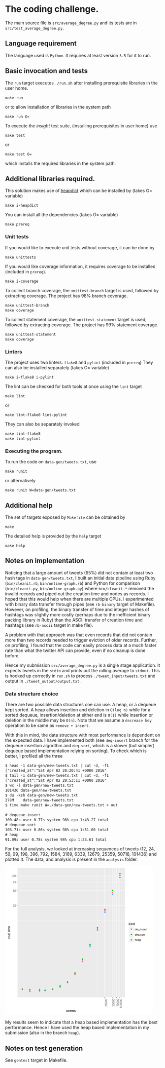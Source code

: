# The coding challenge.

The main source file is `src/average_degree.py` and its tests are in
`src/test_average_degree.py`.

## Language requirement

The language used is `Python`. It requires at least version `3.5` for it
to run.


## Basic invocation and tests

The `run` target executes `./run.sh` after installing prerequisite libraries in
the user home.

    make run

or to allow installation of libraries in the system path

    make run O=

To execute the _insight_ test suite, (installing prerequisites in user home) use

    make test

or

    make test O=

which installs the required libraries in the system path.

## Additional libraries required.

This solution makes use of [heapdict](https://pypi.python.org/pypi/HeapDict)
which can be installed by (takes O= variable)

    make i-heapdict

You can install all the dependencies (takes O= variable)

    make prereq

### Unit tests

If you would like to execute unit tests without coverage, it can be done by

    make unittests

If you would like coverage information, it requires coverage to be installed (included in `prereq`).

    make i-coverage

To collect branch coverage, the `unittest-branch`  target is used, followed by
extracting coverage. The project has 98% branch coverage.

    make unittest-branch
    make coverage

To collect statement coverage, the `unittest-statement` target is used, followed
by extracting coverage. The project has 99% statement coverage.

    make unittest-statement
    make coverage

### Linters

The project uses two linters: `flake8` and `pylint` (included in `prereq`) They can also
be installed separately (takes O= variable)


    make i-flake8 i-pylint

The lint can be checked for both tools at once using the `lint` target

    make lint

or 

    make lint-flake8 lint-pylint

They can also be separately invoked

    make lint-flake8
    make lint-pylint

### Executing the program.

To run the code on `data-gen/tweets.txt`, use

    make runit

or alternatively

    make runit W=data-gen/tweets.txt


## Additional help

The set of targets exposed by `Makefile` can be obtained by

    make

The detailed help is provided by the `help` target

    make help

## Notes on implementation

Noticing that a large amount of tweets (95%) did not contain at least two hash
tags in `data-gen/tweets.txt`, I built an initial data pipeline using Ruby
(`bin/cleanit.rb`, `bin/online-graph.rb`) and Python for comparison
(`bin/cleanit.py`, `bin/online-graph.py`) where `bin/cleanit.*`
removed the invalid records and piped out the creation time and nodes
as records. I hoped that this would help when there are multiple CPUs. I
experimented with binary data transfer through pipes (see `rb-binary`
target of Makefile). However, on profiling, the binary transfer of time
and integer hashes of hashtags was slightly more costly (perhaps due to the
inefficient binary packing library in Ruby) than the ASCII transfer of creation
time and hashtags (see `rb-ascii` target in make file).

A problem with that approach was that even records that did not contain
more than two records needed to trigger eviction of older records. Further,
on profiling, I found that the code can easily process data at a much faster
rate than what the twitter API can provide, even if no cleanup is done before.

Hence my submission `src/average_degree.py` is a single stage application. It
expects tweets in the `stdin` and prints out the rolling average to `stdout`.
This is hooked up correctly in `run.sh` to process `./tweet_input/tweets.txt`
and output in `./tweet_output/output.txt`.

### Data structure choice

There are two possible data structures one can use. A heap, or
a dequeue kept sorted. A heap allows insertion and deletion in `O(log n)`
while for a sorted dequeue, insertion/deletion at either end is `O(1)` while
insertion or deletion in the middle may be `O(n)`. Note that we assume
a `decrease key` operation to be same as `remove + insert`.

With this in mind, the data structure with most performance is dependent on
the expected data. I have implemented both (see `deq-insert` branch for the
dequeue insertion algorithm and `deq-sort`, which is a slower (but simpler)
dequeue based implementation relying on sorting). To check which is better,
I profiled all the three

    $ head -1 data-gen/new-tweets.txt | cut -d, -f1
    {"created_at":"Sat Apr 02 20:20:41 +0000 2016"
    $ tail -1 data-gen/new-tweets.txt | cut -d, -f1
    {"created_at":"Sat Apr 02 20:53:11 +0000 2016"
    $ wc -l data-gen/new-tweets.txt 
    101436 data-gen/new-tweets.txt
    $ du -ksh data-gen/new-tweets.txt
    278M    data-gen/new-tweets.txt
    $ time make runit W=./data-gen/new-tweets.txt > out
    
    # dequeue-insert
    100.48s user 0.77s system 98% cpu 1:43.27 total
    # dequeue-sort
    108.71s user 0.86s system 98% cpu 1:51.60 total
    # heap
    91.09s user 0.78s system 98% cpu 1:33.61 total

For the full analysis, we looked at increasing sequences of tweets
(12, 24, 59, 99, 198, 396, 792, 1584, 3169, 6339, 12679, 25359, 50718, 101436)
and plotted it. The data, and analysis is present in the `analysis` folder.

![Full analysis](analysis/plot.png)

My results seem to indicate that a heap based implementation has the best
performance. Hence I have used the heap based implementation in my submission
(also in the branch `heap`).

## Notes on test generation

See `gentest` target in Makefile.
